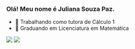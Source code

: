 ### Olá! Meu nome é Juliana Souza Paz.


- 🔭 Trabalhando como tutora de Cálculo 1
- 🌱 Graduando em Licenciatura em Matemática


<div>


  <a href = "mailto:jsouzapaz98@gmail.com"><img src="https://img.shields.io/badge/-Gmail-%23333?style=for-the-badge&logo=gmail&logoColor=white" target="_blank"></a>
  <a href="https://www.linkedin.com/in/juliana-souza-paz/" target="_blank"><img src="https://img.shields.io/badge/-LinkedIn-%230077B5?style=for-the-badge&logo=linkedin&logoColor=white" target="_blank"></a> 
  
  
  
 </div>
